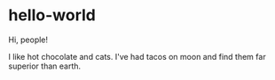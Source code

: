 # hello-world

Hi, people!

I like hot chocolate and cats.
I've had tacos on moon and find them far superior than earth.
